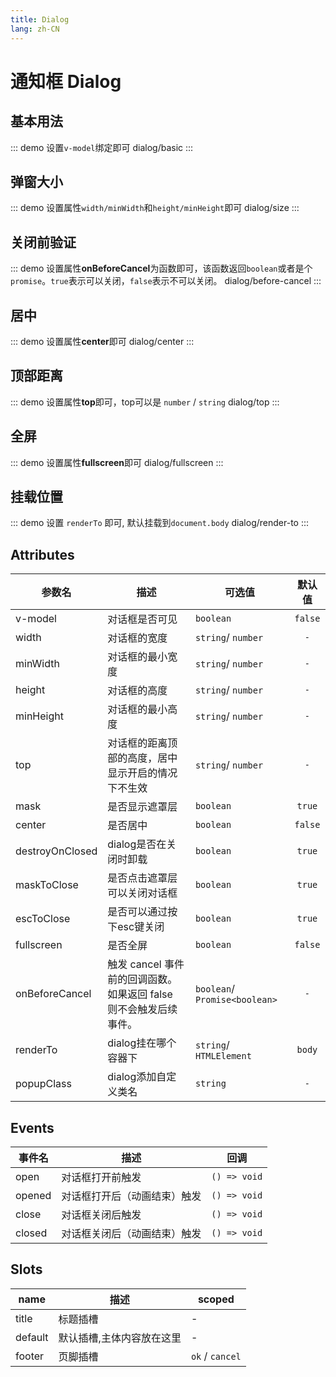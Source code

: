 ```yaml
---
title: Dialog
lang: zh-CN
---
```


# 通知框 Dialog

## 基本用法
::: demo  设置`v-model`绑定即可
dialog/basic
:::

## 弹窗大小
::: demo 设置属性`width/minWidth`和`height/minHeight`即可
dialog/size
:::

## 关闭前验证
::: demo 设置属性**onBeforeCancel**为函数即可，该函数返回`boolean`或者是个`promise`。`true`表示可以关闭，`false`表示不可以关闭。
dialog/before-cancel
:::

## 居中
::: demo 设置属性**center**即可
dialog/center
:::

## 顶部距离
::: demo 设置属性**top**即可，top可以是 `number` / `string`
dialog/top
:::

## 全屏
::: demo 设置属性**fullscreen**即可
dialog/fullscreen
:::

## 挂载位置
::: demo 设置 `renderTo` 即可, 默认挂载到`document.body`
dialog/render-to
:::


## Attributes
|参数名|描述|可选值|默认值|
|---|---|---|:---:|
|v-model|对话框是否可见|`boolean`|`false`|
|width|对话框的宽度|`string`/ `number`  |`-`|
|minWidth|对话框的最小宽度|`string`/ `number`  |`-`|
|height|对话框的高度|`string`/ `number`  |`-`|
|minHeight|对话框的最小高度|`string`/ `number`  |`-`|
|top|对话框的距离顶部的高度，居中显示开启的情况下不生效|`string`/ `number`  |`-`|
|mask|是否显示遮罩层|`boolean`|`true`|
|center|是否居中|`boolean`|`false`|
|destroyOnClosed|dialog是否在关闭时卸载|`boolean`|`true`|
|maskToClose|是否点击遮罩层可以关闭对话框|`boolean`|`true`|
|escToClose|是否可以通过按下esc键关闭|`boolean`|`true`|
|fullscreen|是否全屏|`boolean`|`false`|
|onBeforeCancel|触发 cancel 事件前的回调函数。如果返回 false 则不会触发后续事件。|`boolean`/ `Promise<boolean>`|`-`|
|renderTo|dialog挂在哪个容器下|`string`/ `HTMLElement`|`body`|
|popupClass|dialog添加自定义类名|`string`|`-`|



## Events
|事件名|描述|回调|
|---|---|---|
|open|对话框打开前触发|`() => void`|
|opened|对话框打开后（动画结束）触发|`() => void`|
|close|对话框关闭后触发|`() => void`|
|closed|对话框关闭后（动画结束）触发|`() => void`|


## Slots
|name|描述|scoped|
|---|---|---|
|title|标题插槽|-|
|default|默认插槽,主体内容放在这里|-|
|footer|页脚插槽|`ok` / `cancel` |






